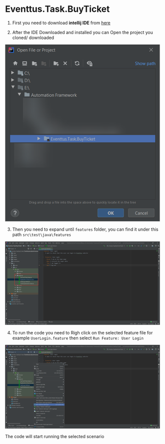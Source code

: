 # Eventtus.Task.BuyTicket
1. First you need to download **intellij IDE** from [here](https://www.jetbrains.com/idea/download/#section=windows)

2. After the IDE Downloaded and installed you can Open the project you cloned/ downloaded 

![Open Project](https://github.com/mohammed-a-ali/Eventtus.Task.BuyTicket/blob/master/images/OpenProject.png)

3. Then you need to expand until `features` folder, you can find it under this path `src\test\java\features`

![Feature File](https://github.com/mohammed-a-ali/Eventtus.Task.BuyTicket/blob/master/images/FeatureFiles.png)

4. To run the code you need to Righ click on the selected feature file for example `UserLogin.feature` then select `Run Feature: User Login`

![Run Feature: User Login](https://github.com/mohammed-a-ali/Eventtus.Task.BuyTicket/blob/master/images/RunFeatureFile.png)

The code will start running the selected scenario

